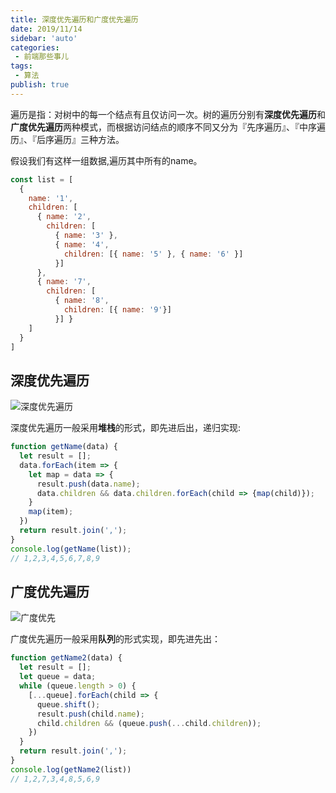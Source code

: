 ```yaml
---
title: 深度优先遍历和广度优先遍历
date: 2019/11/14
sidebar: 'auto'
categories: 
 - 前端那些事儿
tags: 
 - 算法
publish: true
---
```

遍历是指：对树中的每一个结点有且仅访问一次。树的遍历分别有**深度优先遍历**和**广度优先遍历**两种模式，而根据访问结点的顺序不同又分为『先序遍历』、『中序遍历』、『后序遍历』三种方法。  

假设我们有这样一组数据,遍历其中所有的name。

```js
const list = [
  {
    name: '1',
    children: [
      { name: '2',
        children: [
          { name: '3' },
          { name: '4',
            children: [{ name: '5' }, { name: '6' }]
          }]
      },
      { name: '7',
        children: [
          { name: '8',
            children: [{ name: '9'}]
          }] }
    ]
  }
]
```

## 深度优先遍历

![深度优先遍历](https://tva1.sinaimg.cn/large/006y8mN6ly1g92cpt8pcmj309e079jrv.jpg)  

深度优先遍历一般采用**堆栈**的形式，即先进后出，递归实现:

```js
function getName(data) {
  let result = [];
  data.forEach(item => {
    let map = data => {
      result.push(data.name);
      data.children && data.children.forEach(child => {map(child)});
    }
    map(item);
  })
  return result.join(',');
}
console.log(getName(list));
// 1,2,3,4,5,6,7,8,9
```

## 广度优先遍历

![广度优先](https://tva1.sinaimg.cn/large/006y8mN6ly1g92frc38gfj30gs0bmac7.jpg)  

广度优先遍历一般采用**队列**的形式实现，即先进先出：

```js
function getName2(data) {
  let result = [];
  let queue = data;
  while (queue.length > 0) {
    [...queue].forEach(child => {
      queue.shift();
      result.push(child.name);
      child.children && (queue.push(...child.children));
    })
  }
  return result.join(',');
}
console.log(getName2(list))
// 1,2,7,3,4,8,5,6,9
```
